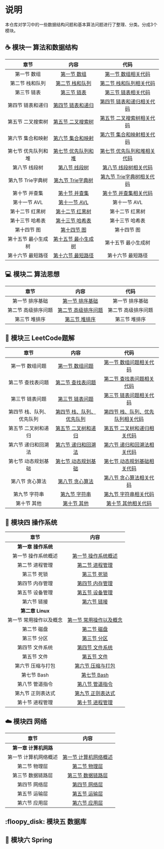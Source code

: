 # 说明
本仓库对学习中的一些数据结构问题和基本算法问题进行了整理、分类。分成3个模块。

## :coffee: 模块一 算法和数据结构

| 章节 | 内容 | 代码 |
| :--: | :--: | :--: |
| 第一节 数组 | [第一节 数组](https://github.com/DuHouAn/Java-Notes/blob/master/DataStructureNotes/notes/00%E6%95%B0%E7%BB%84.md) | [第一节 数组相关代码](https://github.com/DuHouAn/Java-Notes/tree/master/DataStructureNotes/src/code_00_array) | 
| 第二节 栈和队列 | [第二节 栈和队列](https://github.com/DuHouAn/Java-Notes/blob/master/DataStructureNotes/notes/01%E6%A0%88%E5%92%8C%E9%98%9F%E5%88%97.md) | [第二节 栈和队列相关代码](https://github.com/DuHouAn/Java-Notes/tree/master/DataStructureNotes/src/code_01_stackAndQueue) | 
| 第三节 链表 | [第三节 链表](https://github.com/DuHouAn/Java-Notes/blob/master/DataStructureNotes/notes/02%E9%93%BE%E8%A1%A8.md) | [第三节 链表相关代码](https://github.com/DuHouAn/Java-Notes/tree/master/DataStructureNotes/src/code_02_linkedlist) | 
| 第四节 链表和递归 | [第四节 链表和递归](https://github.com/DuHouAn/Java-Notes/blob/master/DataStructureNotes/notes/03%E9%93%BE%E8%A1%A8%E5%92%8C%E9%80%92%E5%BD%92.md) | [第四节 链表和递归相关代码](https://github.com/DuHouAn/Java-Notes/tree/master/DataStructureNotes/src/code_03_linkedlistAndRecursion) | 
| 第五节 二叉搜索树 | [第五节 二叉搜索树](https://github.com/DuHouAn/Java-Notes/blob/master/DataStructureNotes/notes/04%E4%BA%8C%E5%8F%89%E6%90%9C%E7%B4%A2%E6%A0%91.md) | [第五节 二叉搜索树相关代码](https://github.com/DuHouAn/Java-Notes/tree/master/DataStructureNotes/src/code_04_bst) | 
| 第六节 集合和映射 | [第六节 集合和映射](https://github.com/DuHouAn/Java-Notes/blob/master/DataStructureNotes/notes/05%E9%9B%86%E5%90%88%E5%92%8C%E6%98%A0%E5%B0%84.md) | [第六节 集合和映射相关代码](https://github.com/DuHouAn/Java-Notes/tree/master/DataStructureNotes/src/code_05_setAndMap) | 
| 第七节 优先队列和堆 | [第七节 优先队列和堆](https://github.com/DuHouAn/Java-Notes/blob/master/DataStructureNotes/notes/06%E4%BC%98%E5%85%88%E9%98%9F%E5%88%97%E5%92%8C%E5%A0%86.md) | [第七节 优先队列和堆相关代码](https://github.com/DuHouAn/Java-Notes/tree/master/DataStructureNotes/src/code_06_heapAndPriorityQueue) | 
| 第八节 线段树 | [第八节 线段树](https://github.com/DuHouAn/Java-Notes/blob/master/DataStructureNotes/notes/08%E7%BA%BF%E6%AE%B5%E6%A0%91.md) | [第八节 线段树相关代码](https://github.com/DuHouAn/Java-Notes/tree/master/DataStructureNotes/src/code_07_segmentTree) |
| 第九节 Trie字典树 | [第九节 Trie字典树](https://github.com/DuHouAn/Java-Notes/blob/master/DataStructureNotes/notes/09Trie.md) | [第九节 Trie字典树相关代码](https://github.com/DuHouAn/Java-Notes/tree/master/DataStructureNotes/src/code_08_trie) |
| 第十节 并查集 | [第十节 并查集](https://github.com/DuHouAn/Java-Notes/blob/master/DataStructureNotes/notes/10%E5%B9%B6%E6%9F%A5%E9%9B%86.md) | [第十节 并查集相关代码](https://github.com/DuHouAn/Java-Notes/tree/master/DataStructureNotes/src/code_09_unionFind) |
| 第十一节 AVL | [第十一节 AVL](https://github.com/DuHouAn/Java-Notes/blob/master/DataStructureNotes/notes/11AVL.md)| 第十一节 AVL |
| 第十二节 红黑树 | [第十二节 红黑树](https://github.com/DuHouAn/Java-Notes/blob/master/DataStructureNotes/notes/12%E7%BA%A2%E9%BB%91%E6%A0%91.md) | 第十二节 红黑树 |
| 第十三节 哈希表| [第十三节 哈希表](https://github.com/DuHouAn/Java-Notes/blob/master/DataStructureNotes/notes/13%E5%93%88%E5%B8%8C%E8%A1%A8.md) | 第十三节 哈希表 |
| 第十四节 图 | [第十四节 图](https://github.com/DuHouAn/Java-Notes/blob/master/DataStructureNotes/notes/14%E5%9B%BE.md) | 第十四节 图 |
| 第十五节 最小生成树 | [第十五节 最小生成树](https://github.com/DuHouAn/Java-Notes/blob/master/DataStructureNotes/notes/15%E6%9C%80%E5%B0%8F%E7%94%9F%E6%88%90%E6%A0%91.md) | 第十五节 最小生成树 |
| 第十六节 最短路径 | [第十六节 最短路径](https://github.com/DuHouAn/Java-Notes/blob/master/DataStructureNotes/notes/16%E6%9C%80%E7%9F%AD%E8%B7%AF%E5%BE%84.md) | 第十六节 最短路径 |

## :computer: 模块二 算法思想

| 章节 | 内容 | 代码 |
| :--: | :--: | :--: |
| 第一节 排序基础 | [第一节 排序基础](https://github.com/DuHouAn/Java-Notes/blob/master/BasicAlgorithm/notes/00%E6%8E%92%E5%BA%8F%E5%9F%BA%E7%A1%80.md) | 第一节 排序基础 |
| 第二节 高级排序问题 | [第二节 高级排序问题](https://github.com/DuHouAn/Java-Notes/blob/master/BasicAlgorithm/notes/01%E9%AB%98%E7%BA%A7%E6%8E%92%E5%BA%8F%E9%97%AE%E9%A2%98.md) | 第二节 高级排序问题 |
| 第三节 堆排序 |  [第三节 堆排序](https://github.com/DuHouAn/Java-Notes/blob/master/BasicAlgorithm/notes/02%E5%A0%86%E6%8E%92%E5%BA%8F.md) |  第三节 堆排序 |


## :hammer: 模块三  LeetCode题解

| 章节 | 内容 | 代码 |
| :--: | :--: | :--: |
| 第一节 数组问题 | [第一节 数组问题](https://github.com/DuHouAn/Java-Notes/blob/master/LeetCodeSolutions/notes/01%E6%95%B0%E7%BB%84%E9%97%AE%E9%A2%98.md) | [第一节 数组问题相关代码](https://github.com/DuHouAn/Java-Notes/tree/master/LeetCodeSolutions/src/code_01_array) |
| 第二节 查找表问题 | [第二节 查找表问题](https://github.com/DuHouAn/Java-Notes/blob/master/LeetCodeSolutions/notes/02%E6%9F%A5%E6%89%BE%E9%97%AE%E9%A2%98.md) | [第二节 查找表问题相关代码](https://github.com/DuHouAn/Java-Notes/tree/master/LeetCodeSolutions/src/code_02_find) |
| 第三节 链表问题 | [第三节 链表问题](https://github.com/DuHouAn/Java-Notes/blob/master/LeetCodeSolutions/notes/03%E9%93%BE%E8%A1%A8%E9%97%AE%E9%A2%98.md) | [第三节 链表问题相关代码](https://github.com/DuHouAn/Java-Notes/tree/master/LeetCodeSolutions/src/code_03_list) |
| 第四节 栈、队列、优先队列 | [第四节 栈、队列、优先队列](https://github.com/DuHouAn/Java-Notes/blob/master/LeetCodeSolutions/notes/04%E6%A0%88_%E9%98%9F%E5%88%97_%E4%BC%98%E5%85%88%E9%98%9F%E5%88%97.md) | [第四节 栈、队列、优先队列相关代码](https://github.com/DuHouAn/Java-Notes/tree/master/LeetCodeSolutions/src/code_04_stackQueue) |
| 第五节 二叉树和递归 | [第五节 二叉树和递归](https://github.com/DuHouAn/Java-Notes/blob/master/LeetCodeSolutions/notes/05%E4%BA%8C%E5%8F%89%E6%A0%91%E5%92%8C%E9%80%92%E5%BD%92.md) | [第五节 二叉树和递归相关代码](https://github.com/DuHouAn/Java-Notes/tree/master/LeetCodeSolutions/src/code_05_binaryTree) |
| 第六节 递归和回溯法 | [第六节 递归和回溯法](https://github.com/DuHouAn/Java-Notes/blob/master/LeetCodeSolutions/notes/06%E9%80%92%E5%BD%92%E5%92%8C%E5%9B%9E%E6%BA%AF%E6%B3%95.md) | [第六节 递归和回溯法相关代码](https://github.com/DuHouAn/Java-Notes/tree/master/LeetCodeSolutions/src/code_06_backtrack) |
| 第七节 动态规划基础 | [第七节 动态规划基础](https://github.com/DuHouAn/Java-Notes/blob/master/LeetCodeSolutions/notes/07%E5%8A%A8%E6%80%81%E8%A7%84%E5%88%92%E5%9F%BA%E7%A1%80.md) | [第七节 动态规划基础相关代码](https://github.com/DuHouAn/Java-Notes/tree/master/LeetCodeSolutions/src/code_07_dp) |
| 第八节 贪心算法 | [第八节 贪心算法](https://github.com/DuHouAn/Java-Notes/blob/master/LeetCodeSolutions/notes/08%E8%B4%AA%E5%BF%83%E7%AE%97%E6%B3%95.md) | [第八节 贪心算法相关代码](https://github.com/DuHouAn/Java-Notes/tree/master/LeetCodeSolutions/src/code_08_greedyAlgorithms) |
| 第九节 字符串 | [第九节 字符串](https://github.com/DuHouAn/Java-Notes/blob/master/LeetCodeSolutions/notes/09%E5%AD%97%E7%AC%A6%E4%B8%B2.md) | [第九节 字符串相关代码](https://github.com/DuHouAn/Java-Notes/tree/master/LeetCodeSolutions/src/code_09_string) |
| 第十节 其他 | [第十节 其他](https://github.com/DuHouAn/Java-Notes/blob/master/LeetCodeSolutions/notes/10%E5%85%B6%E4%BB%96.md) | [第十节 其他相关代码](https://github.com/DuHouAn/Java-Notes/tree/master/LeetCodeSolutions/src/code_10_others) |

## :memo: 模块四 操作系统

| 章节 | 内容 |
| :--: | :--: |
| **第一章 操作系统** | |
| 第一节 操作系统概述 | [第一节 操作系统概述](https://github.com/DuHouAn/Java-Notes/blob/master/Operation_System/00%E6%93%8D%E4%BD%9C%E7%B3%BB%E7%BB%9F%E6%A6%82%E8%BF%B0.md) |
| 第二节 进程管理 | [第二节 进程管理](https://github.com/DuHouAn/Java-Notes/blob/master/Operation_System/01%E8%BF%9B%E7%A8%8B%E7%AE%A1%E7%90%86.md) | 
| 第三节 死锁 | [第三节 死锁](https://github.com/DuHouAn/Java-Notes/blob/master/Operation_System/02%E6%AD%BB%E9%94%81.md) |
| 第四节 内存管理 | [第四节 内存管理](https://github.com/DuHouAn/Java-Notes/blob/master/Operation_System/03%E5%86%85%E5%AD%98%E7%AE%A1%E7%90%86.md) |
| 第五节 设备管理 | [第五节 设备管理](https://github.com/DuHouAn/Java-Notes/blob/master/Operation_System/04%E8%AE%BE%E5%A4%87%E7%AE%A1%E7%90%86.md) |
| 第六节 链接 | [第六节 链接](https://github.com/DuHouAn/Java-Notes/blob/master/Operation_System/05%E9%93%BE%E6%8E%A5.md) |
| **第二章 Linux** |  |
| 第一节 常用操作以及概念 | [第一节 常用操作以及概念](https://github.com/DuHouAn/Java-Notes/blob/master/Operation_System/06%E5%B8%B8%E7%94%A8%E6%93%8D%E4%BD%9C%E4%BB%A5%E5%8F%8A%E6%A6%82%E5%BF%B5.md) |
| 第二节 磁盘 | [第二节 磁盘](https://github.com/DuHouAn/Java-Notes/blob/master/Operation_System/07%E7%A3%81%E7%9B%98.md) |
| 第三节 分区 | [第三节 分区](https://github.com/DuHouAn/Java-Notes/blob/master/Operation_System/08%E5%88%86%E5%8C%BA.md) |
| 第四节 文件系统 | [第四节 文件系统](https://github.com/DuHouAn/Java-Notes/blob/master/Operation_System/09%E6%96%87%E4%BB%B6%E7%B3%BB%E7%BB%9F.md) |
| 第五节 文件 | [第五节 文件](https://github.com/DuHouAn/Java-Notes/blob/master/Operation_System/10%E6%96%87%E4%BB%B6.md) |
| 第六节 压缩与打包  | [第六节 压缩与打包](https://github.com/DuHouAn/Java-Notes/blob/master/Operation_System/11%E5%8E%8B%E7%BC%A9%E4%B8%8E%E6%89%93%E5%8C%85.md) |
| 第七节 Bash | [第七节 Bash](https://github.com/DuHouAn/Java-Notes/blob/master/Operation_System/12Bash.md) |
| 第八节 管道指令 | [第八节 管道指令](https://github.com/DuHouAn/Java-Notes/blob/master/Operation_System/13%E7%AE%A1%E9%81%93%E6%8C%87%E4%BB%A4.md) |
| 第九节 正则表达式 | [第九节 正则表达式](https://github.com/DuHouAn/Java-Notes/blob/master/Operation_System/14%E6%AD%A3%E5%88%99%E8%A1%A8%E8%BE%BE%E5%BC%8F.md) |
| 第十节 进程管理 | [第十节 进程管理](https://github.com/DuHouAn/Java-Notes/blob/master/Operation_System/15%E8%BF%9B%E7%A8%8B%E7%AE%A1%E7%90%86.md) |

## :cloud: 模块四 网络
| 章节 | 内容 |
| :--: | :--: |
| **第一章 计算机网路** |  |
| 第一节 计算机网络概述 | [第一节 计算机网络概述](https://github.com/DuHouAn/Java-Notes/blob/master/NetWork/00%E6%A6%82%E8%BF%B0.md) |
| 第二节 物理层 | [第二节 物理层](https://github.com/DuHouAn/Java-Notes/blob/master/NetWork/01%E7%89%A9%E7%90%86%E5%B1%82.md) |
| 第三节 数据链路层 | [第三节 数据链路层](https://github.com/DuHouAn/Java-Notes/blob/master/NetWork/02%E6%95%B0%E6%8D%AE%E9%93%BE%E8%B7%AF%E5%B1%82.md) |
| 第四节 网络层 | [第四节 网络层](https://github.com/DuHouAn/Java-Notes/blob/master/NetWork/03%E7%BD%91%E7%BB%9C%E5%B1%82.md) |
| 第五节 运输层 | [第五节 运输层](https://github.com/DuHouAn/Java-Notes/blob/master/NetWork/04%E8%BF%90%E8%BE%93%E5%B1%82.md) |
| 第六节 应用层 | [第六节 应用层](https://github.com/DuHouAn/Java-Notes/blob/master/NetWork/05%E5%BA%94%E7%94%A8%E5%B1%82.md) |

## :floopy_disk: 模块五 数据库

## :speak_no_evil: 模块六 Spring